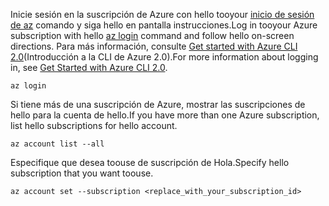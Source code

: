 <span data-ttu-id="d8d1d-101">Inicie sesión en la suscripción de Azure con hello tooyour [inicio de sesión de az](/cli/azure/#login) comando y siga hello en pantalla instrucciones.</span><span class="sxs-lookup"><span data-stu-id="d8d1d-101">Log in tooyour Azure subscription with hello [az login](/cli/azure/#login) command and follow hello on-screen directions.</span></span> <span data-ttu-id="d8d1d-102">Para más información, consulte [Get started with Azure CLI 2.0](/cli/azure/get-started-with-azure-cli)(Introducción a la CLI de Azure 2.0).</span><span class="sxs-lookup"><span data-stu-id="d8d1d-102">For more information about logging in, see [Get Started with Azure CLI 2.0](/cli/azure/get-started-with-azure-cli).</span></span>

```azurecli
az login
```

<span data-ttu-id="d8d1d-103">Si tiene más de una suscripción de Azure, mostrar las suscripciones de hello para la cuenta de hello.</span><span class="sxs-lookup"><span data-stu-id="d8d1d-103">If you have more than one Azure subscription, list hello subscriptions for hello account.</span></span>

```azurecli
az account list --all
```

<span data-ttu-id="d8d1d-104">Especifique que desea toouse de suscripción de Hola.</span><span class="sxs-lookup"><span data-stu-id="d8d1d-104">Specify hello subscription that you want toouse.</span></span>

```azurecli
az account set --subscription <replace_with_your_subscription_id>
```
